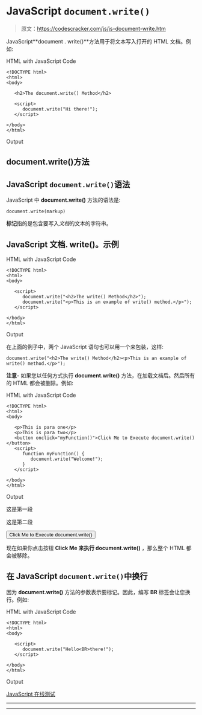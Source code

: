 # JavaScript `document.write()`

> 原文：<https://codescracker.com/js/js-document-write.htm>

JavaScript**document . write()**方法用于将文本写入打开的 HTML 文档。例如:

HTML with JavaScript Code

```
<!DOCTYPE html>
<html>
<body>

   <h2>The document.write() Method</h2>

   <script>
      document.write("Hi there!");
   </script>

</body>
</html>
```

Output

## document.write()方法

## JavaScript `document.write()`语法

JavaScript 中 **document.write()** 方法的语法是:

```
document.write(markup)
```

**标记**指的是包含要写入*文档*的文本的字符串。

## JavaScript 文档. write()。示例

HTML with JavaScript Code

```
<!DOCTYPE html>
<html>
<body>

   <script>
      document.write("<h2>The write() Method</h2>");
      document.write("<p>This is an example of write() method.</p>");
   </script>

</body>
</html>
```

Output

在上面的例子中，两个 JavaScript 语句也可以用一个来包装，这样:

```
document.write("<h2>The write() Method</h2><p>This is an example of write() method.</p>");
```

**注意-** 如果您以任何方式执行 **document.write()** 方法，在加载文档后。然后所有的 HTML 都会被删除。例如:

HTML with JavaScript Code

```
<!DOCTYPE html>
<html>
<body>

   <p>This is para one</p>
   <p>This is para two</p>
   <button onclick="myFunction()">Click Me to Execute document.write()</button>
   <script>
      function myFunction() {
         document.write("Welcome!");
      }
   </script>

</body>
</html>
```

Output

这是第一段

这是第二段

<button onclick="myFunction()">Click Me to Execute document.write()</button> 

现在如果你点击按钮 **Click Me 来执行 document.write()** ，那么整个 HTML 都会被移除。

## 在 JavaScript `document.write()`中换行

因为 **document.write()** 方法的参数表示要标记。因此，编写 **BR** 标签会让您换行。例如:

HTML with JavaScript Code

```
<!DOCTYPE html>
<html>
<body>

   <script>
      document.write("Hello<BR>there!");
   </script>

</body>
</html>
```

Output

[JavaScript 在线测试](/exam/showtest.php?subid=6)

* * *

* * *
